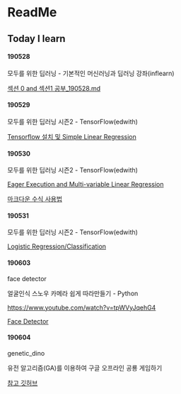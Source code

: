 # ReadMe



## Today I learn



#### 190528

모두를 위한 딥러닝 - 기본적인 머신러닝과 딥러닝 강좌(inflearn)

[섹션 0 and 섹션1 공부_190528.md](https://github.com/TaeJuneJoung/road-schooler/tree/master/Lagom/190528.md) 



#### 190529

모두를 위한 딥러닝 시즌2 - TensorFlow(edwith)

[Tensorflow 설치 및 Simple Linear Regression](https://github.com/TaeJuneJoung/road-schooler/blob/master/Lagom/190529.md) 



#### 190530

모두를 위한 딥러닝 시즌2 - TensorFlow(edwith)

[Eager Execution and Multi-variable Linear Regression](https://github.com/TaeJuneJoung/road-schooler/tree/master/Lagom/190530.md)



[마크다운 수식 사용법](https://ko.wikipedia.org/wiki/%EC%9C%84%ED%82%A4%EB%B0%B1%EA%B3%BC:TeX_%EB%AC%B8%EB%B2%95)



#### 190531

모두를 위한 딥러닝 시즌2 - TensorFlow(edwith)

[Logistic Regression/Classification](https://github.com/TaeJuneJoung/road-schooler/tree/master/Lagom/190531.md)



#### 190603

face detector

얼굴인식 스노우 카메라 쉽게 따라만들기 - Python

https://www.youtube.com/watch?v=tpWVyJqehG4

[Face Detector](https://github.com/TaeJuneJoung/road-schooler/tree/master/Lagom/190603.md)



#### 190604

genetic_dino

유전 알고리즘(GA)를 이용하여 구글 오프라인 공룡 게임하기

[참고 깃허브](https://github.com/kairess/genetic_dino)

